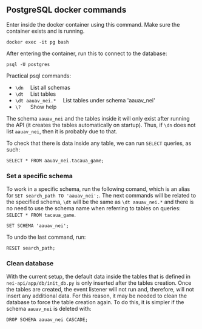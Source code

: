 ## PostgreSQL docker commands

Enter inside the docker container using this command. Make sure the container exists and is running.
```
docker exec -it pg bash
```

After entering the container, run this to connect to the database:
```
psql -U postgres
```

Practical psql commands:

- `\dn`             &emsp;List all schemas
- `\dt`             &emsp;List tables
- `\dt aauav_nei.*` &emsp;List tables under schema 'aauav_nei'
- `\? `             &emsp;Show help

The schema `aauav_nei` and the tables inside it will only exist after running the API (it creates the tables automatically on startup). Thus, if `\dn` does not list `aauav_nei`, then it is probably due to that.

To check that there is data inside any table, we can run `SELECT` queries, as such:
```
SELECT * FROM aauav_nei.tacaua_game;
```

### Set a specific schema

To work in a specific schema, run the following comand, which is an alias for `SET search_path TO 'aauav_nei';`.
The next commands will be related to the specified schema, `\dt` will be the same as `\dt aauav_nei.*` and there is no need to use the schema name when referring to tables on queries: `SELECT * FROM tacaua_game`.
```
SET SCHEMA 'aauav_nei';
```

To undo the last command, run:
```
RESET search_path;
```

### Clean database

With the current setup, the default data inside the tables that is defined in `nei-api/app/db/init_db.py` is only inserted after the tables creation. Once the tables are created, the event listener will not run and, therefore, will not insert any additional data. For this reason, it may be needed to clean the database to force the table creation again. To do this, it is simpler if the schema `aauav_nei` is deleted with:

```
DROP SCHEMA aauav_nei CASCADE;
```
